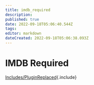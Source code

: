 ```yaml
---
title: imdb_required
description: 
published: true
date: 2022-09-18T05:06:40.544Z
tags: 
editor: markdown
dateCreated: 2022-09-18T05:06:38.093Z
---
```


# IMDB Required
[Includes/PluginReplaced](/Includes/PluginReplaced){.include}